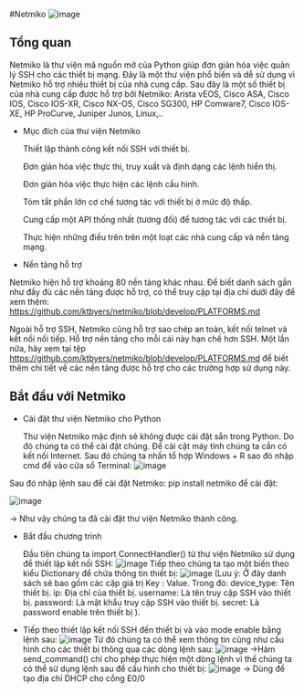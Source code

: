 #Netmiko
![image](https://user-images.githubusercontent.com/129259654/229759773-2c669390-c33f-4b29-aa1a-19830ab21448.png)
 ## Tổng quan
 
 Netmiko là thư viện mã nguồn mở của Python giúp đơn giản hóa việc quản lý SSH cho các thiết bị mạng. Đây là một thư viện phổ biến và dễ sử dụng vì Netmiko hỗ trợ nhiều thiết bị của nhà cung cấp. Sau đây là một số thiết bị của nhà cung cấp được hỗ trợ bởi Netmiko: Arista vEOS, Cisco ASA, Cisco IOS, Cisco IOS-XR, Cisco NX-OS, Cisco SG300, HP Comware7, Cisco IOS-XE, HP ProCurve, Juniper Junos, Linux,..
  - Mục đích của thư viện Netmiko
    
    Thiết lập thành công kết nối SSH với thiết bị.
    
    Đơn giản hóa việc thực thi, truy xuất và định dạng các lệnh hiển thị.
    
    Đơn giản hóa việc thực hiện các lệnh cấu hình.
    
    Tóm tắt phần lớn cơ chế tương tác với thiết bị ở mức độ thấp.
    
    Cung cấp một API thống nhất (tương đối) để tương tác với các thiết bị.
    
    Thực hiện những điều trên trên một loạt các nhà cung cấp và nền tảng mạng.
  - Nền tảng hỗ trợ
  
   Netmiko hiện hỗ trợ khoảng 80 nền tảng khác nhau. Để biết danh sách gần như đầy đủ các nền tảng được hỗ trợ, có thể truy cập  tại địa chỉ dưới đây để xem thêm: https://github.com/ktbyers/netmiko/blob/develop/PLATFORMS.md
  
   Ngoài hỗ trợ SSH, Netmiko cũng hỗ trợ sao chép an toàn, kết nối telnet và kết nối nối tiếp. Hỗ trợ nền tảng cho mỗi cái này hạn chế hơn SSH. Một lần nữa, hãy xem tại tệp  https://github.com/ktbyers/netmiko/blob/develop/PLATFORMS.md để biết thêm chi tiết về các nền tảng được hỗ trợ cho các trường hợp sử dụng này.

## Bắt đầu với Netmiko
- Cài đặt thư viện Netmiko cho Python

   Thư viện Netmiko mặc định sẽ không được cài đặt sẳn trong Python. Do đó chúng ta có thể cài đặt chúng. Để cài cặt máy tính chúng ta cần có kết nối Internet. Sau đó chúng ta nhấn tổ hợp Windows + R sao đó nhập cmd để vào cửa sổ Terminal:
![image](https://user-images.githubusercontent.com/129259654/229761052-d86385e0-373f-4a11-af19-8e3db78141b3.png)

Sau đó nhập lệnh sau để cài đặt Netmiko: pip install netmiko để cài đặt:

![image](https://user-images.githubusercontent.com/129259654/229761129-e6336567-45c0-4b61-b7b9-7f570832486f.png)

-> Như vậy chúng ta đã cài đặt thư viện Netmiko thành công. 
- Bắt đầu chương trình

  Đầu tiên chúng ta import ConnectHandler() từ thư viện Netmiko sử dụng để thiết lập kết nối SSH:
![image](https://user-images.githubusercontent.com/129259654/229761318-7ec9b324-4569-4fe7-82db-2adf7b636f32.png)
  Tiếp theo chúng ta tạo một biến theo kiểu Dictionary để chứa thông tin thiết bị:
 ![image](https://user-images.githubusercontent.com/129259654/229761395-90bbaf25-e417-4690-9d9c-8a9875a6049f.png)
(Lưu ý: Ở đây danh sách sẽ bao gồm các cặp giá trị Key : Value. Trong đó:
     device_type: Tên thiết bị.
     ip: Địa chỉ của thiết bị.
     username: Là tên truy cập SSH vào thiết bị.
     password: Là mật khẩu truy cập SSH vào thiết bị.
     secret: Là password enable trên thiết bị ).
- Tiếp theo thiết lập kết nối SSH đến thiết bị và vào mode enable bằng lệnh sau:
![image](https://user-images.githubusercontent.com/129259654/229761473-e7014646-778e-4dd0-a1cf-5e0c9ec319ff.png)
Từ đó chúng ta có thể xem thông tin cũng như cấu hình cho các thiết bị thông qua các dòng lệnh sau:
![image](https://user-images.githubusercontent.com/129259654/229761543-09b6affc-e009-4d2d-bd39-17c50e915a64.png)
->Hàm send_command() chỉ cho phép thực hiện một dòng lệnh vì thế chúng ta có thể sử dụng lệnh sau để cấu hình cho thiết bị:
![image](https://user-images.githubusercontent.com/129259654/229761617-e838e9a0-7927-4ee1-9b42-af7cd3866131.png)
-> Dùng để tạo địa chỉ DHCP cho cổng E0/0

